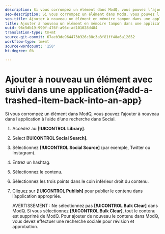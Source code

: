 ```yaml
---
description: Si vous corrompez un élément dans ModQ, vous pouvez l’ajouter à nouveau dans l’application à l’aide d’une recherche dans Social.
seo-description: Si vous corrompez un élément dans ModQ, vous pouvez l’ajouter à nouveau dans l’application à l’aide d’une recherche dans Social.
seo-title: Ajouter à nouveau un élément en mémoire tampon dans une application
title: Ajouter à nouveau un élément en mémoire tampon dans une application
uuid: 96c5db19-999f-476f-a96c-ad101028d484
translation-type: tm+mt
source-git-commit: 67aeb3de964473b326c88c3a3f81ff48a6a12652
workflow-type: tm+mt
source-wordcount: '150'
ht-degree: 0%

---
```



# Ajouter à nouveau un élément avec suivi dans une application{#add-a-trashed-item-back-into-an-app}

Si vous corrompez un élément dans ModQ, vous pouvez l’ajouter à nouveau dans l’application à l’aide d’une recherche dans Social.

1. Accédez au **[!UICONTROL Library]**.
1. Select **[!UICONTROL Social Search]**.
1. Sélectionnez **[!UICONTROL Social Source]** (par exemple, Twitter ou Instagram).
1. Entrez un hashtag.
1. Sélectionnez le contenu.
1. Sélectionnez les trois points dans le coin inférieur droit du contenu.
1. Cliquez sur **[!UICONTROL Publish]** pour publier le contenu dans l’application appropriée.

   AVERTISSEMENT : Ne sélectionnez pas **[!UICONTROL Bulk Clear]** dans ModQ. Si vous sélectionnez **[!UICONTROL Bulk Clear]**, tout le contenu est supprimé de ModQ. Pour ajouter de nouveau le contenu dans ModQ, vous devez effectuer une recherche sociale pour révision et approbation.
